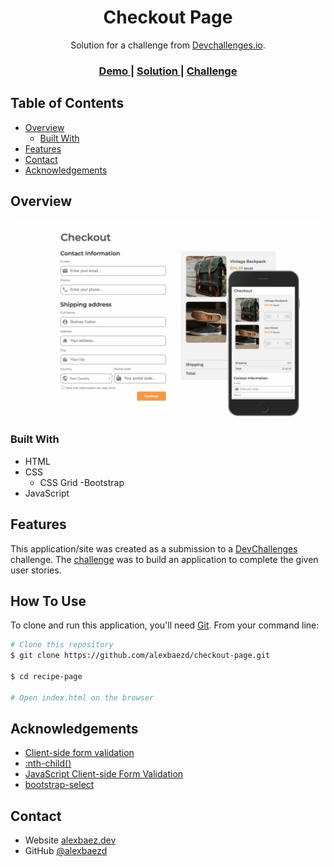 <!-- Please update value in the {}  -->

<h1 align="center">Checkout Page</h1>
<div align="center">
   Solution for a challenge from  <a href="http://devchallenges.io" target="_blank">Devchallenges.io</a>.
</div>
<div align="center">
  <h3>
    <a href="https://alexbaezd.github.io/checkout-page/">
      Demo
    </a>
    <span> | </span>
    <a href="https://github.com/alexbaezd/checkout-page">
      Solution
    </a>
    <span> | </span>
    <a href="https://devchallenges.io/challenges/0J1NxxGhOUYVqihwegfO">
      Challenge
    </a>
  </h3>
</div>

<!-- TABLE OF CONTENTS -->

## Table of Contents

- [Overview](#overview)
  - [Built With](#built-with)
- [Features](#features)
- [Contact](#contact)
- [Acknowledgements](#acknowledgements)

<!-- OVERVIEW -->

## Overview

![screenshot](demo.jpg)

### Built With

<!-- This section should list any major frameworks that you built your project using. Here are a few examples.-->

- HTML
- CSS
  - CSS Grid
    -Bootstrap
- JavaScript

## Features

<!-- List the features of your application or follow the template. Don't share the figma file here :) -->

This application/site was created as a submission to a [DevChallenges](https://devchallenges.io/challenges) challenge. The [challenge](https://devchallenges.io/challenges/0J1NxxGhOUYVqihwegfO) was to build an application to complete the given user stories.

## How To Use

To clone and run this application, you'll need [Git](https://git-scm.com). From your command line:

```bash
# Clone this repository
$ git clone https://github.com/alexbaezd/checkout-page.git

$ cd recipe-page

# Open index.html on the browser
```

## Acknowledgements

- [Client-side form validation](https://developer.mozilla.org/en-US/docs/Learn/Forms/Form_validation)
- [:nth-child()](https://developer.mozilla.org/en-US/docs/Web/CSS/:nth-child)
- [JavaScript Client-side Form Validation](https://www.youtube.com/watch?v=rsd4FNGTRBw)
- [bootstrap-select](https://developer.snapappointments.com/bootstrap-select/)

## Contact

- Website [alexbaez.dev](https://alexbaez.dev)
- GitHub [@alexbaezd](https://github.com/alexbaezd)
